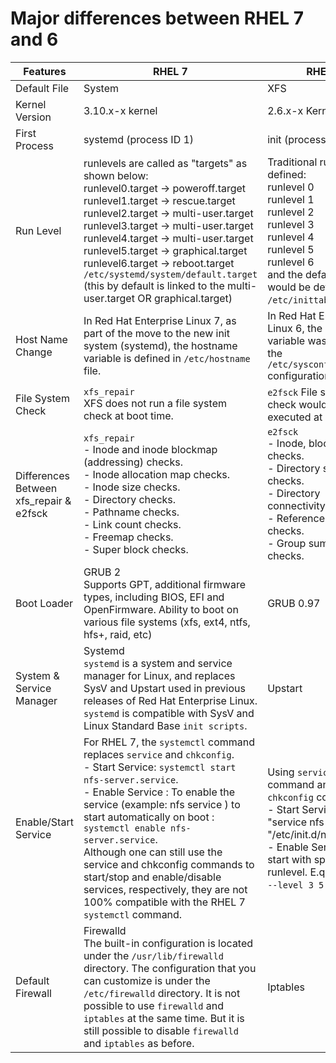# Major differences between RHEL 7 and 6

Features | RHEL 7 | RHEL 6
---|---|---
Default File | System | XFS | EXT4
Kernel Version | 3.10.x-x kernel | 2.6.x-x Kernel
First Process | systemd (process ID 1) | init (process ID 1)
Run Level | runlevels are called as "targets" as shown below: <br> runlevel0.target -> poweroff.target <br> runlevel1.target -> rescue.target <br> runlevel2.target -> multi-user.target <br> runlevel3.target -> multi-user.target <br> runlevel4.target -> multi-user.target <br> runlevel5.target -> graphical.target <br> runlevel6.target -> reboot.target <br> ```/etc/systemd/system/default.target``` (this by default is linked to the multi-user.target OR graphical.target) | Traditional runlevels defined: <br> runlevel 0 <br> runlevel 1 <br> runlevel 2 <br> runlevel 3 <br> runlevel 4 <br> runlevel 5 <br> runlevel 6 <br> and the default runlevel would be defined in ```/etc/inittab``` file.
Host Name Change | In Red Hat Enterprise Linux 7, as part of the move to the new init system (systemd), the hostname variable is defined in ```/etc/hostname``` file. | In Red Hat Enterprise Linux 6, the hostname variable was defined in the ```/etc/sysconfig/network``` configuration file.
File System Check | ```xfs_repair``` <br> XFS does not run a file system check at boot time. | ```e2fsck``` File system check would gets executed at boot time.
Differences Between xfs_repair & e2fsck | ```xfs_repair``` <br> - Inode and inode blockmap (addressing) checks. <br> - Inode allocation map checks. <br> - Inode size checks. <br> - Directory checks. <br> - Pathname checks. <br> - Link count checks. <br> - Freemap checks. <br> - Super block checks. | ```e2fsck``` <br> - Inode, block, and size checks. <br> - Directory structure checks. <br> - Directory connectivity checks. <br> - Reference count checks. <br> - Group summary info checks.
Boot Loader | GRUB 2 <br> Supports GPT, additional firmware types, including BIOS, EFI and OpenFirmware. Ability to boot on various file systems (xfs, ext4, ntfs, hfs+, raid, etc) | GRUB 0.97
System & Service Manager | Systemd <br> ```systemd``` is a system and service manager for Linux, and replaces SysV and Upstart used in previous releases of Red Hat Enterprise Linux. ```systemd``` is compatible with SysV and Linux Standard Base ```init scripts```. | Upstart
Enable/Start Service | For RHEL 7, the ```systemctl``` command replaces ```service``` and ```chkconfig```. <br> - Start Service: ```systemctl start nfs-server.service```. <br> - Enable Service : To enable the service (example: nfs service ) to start automatically on boot : ```systemctl enable nfs-server.service```. <br> Although one can still use the service and chkconfig commands to start/stop and enable/disable services, respectively, they are not 100% compatible with the RHEL 7 ```systemctl``` command. | Using ```service``` command and ```chkconfig``` commands. <br> - Start Service : "service nfs start" OR "/etc/init.d/nfs start" <br> - Enable Service : To start with specific runlevel. E.q.: ```chkconfig --level 3 5 nfs on```.
Default Firewall | Firewalld <br> The built-in configuration is located under the ```/usr/lib/firewalld``` directory. The configuration that you can customize is under the ```/etc/firewalld``` directory. It is not possible to use ```firewalld``` and ```iptables``` at the same time. But it is still possible to disable ```firewalld``` and ```iptables``` as before. | Iptables

